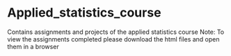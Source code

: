 # Applied_statistics_course
Contains assignments and projects of the applied statistics course
Note: To view the assignments completed please download the html files and open them in a browser
